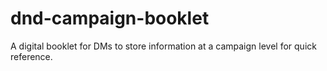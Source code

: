 # dnd-campaign-booklet
A digital booklet for DMs to store information at a campaign level for quick reference.
